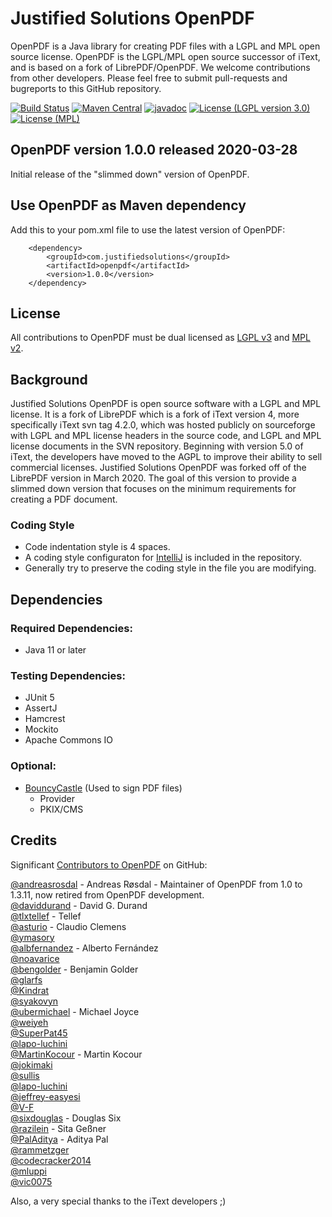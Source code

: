 # Justified Solutions OpenPDF #

OpenPDF is a Java library for creating PDF files with a LGPL and MPL open source license. OpenPDF is the LGPL/MPL open source successor of iText, and is based on a fork of LibrePDF/OpenPDF. We welcome contributions from other developers. Please feel free to submit pull-requests and bugreports to this GitHub repository.

 [![Build Status](https://travis-ci.org/justifiedsolutions/OpenPDF.svg?branch=master)](https://travis-ci.org/justifiedsolutions/OpenPDF) 
 [![Maven Central](https://maven-badges.herokuapp.com/maven-central/com.justifiedsolutions/openpdf/badge.svg)](https://maven-badges.herokuapp.com/maven-central/com.justifiedsolutions/openpdf)
 [![javadoc](https://javadoc.io/badge2/com.justifiedsolutions/openpdf/javadoc.svg)](https://javadoc.io/doc/com.justifiedsolutions/openpdf)
 [![License (LGPL version 3.0)](https://img.shields.io/badge/license-GNU%20LGPL%20version%203.0-blue.svg?style=flat-square)](https://www.gnu.org/licenses/lgpl-3.0-standalone.html) 
 [![License (MPL)](https://img.shields.io/badge/license-Mozilla%20Public%20License-yellow.svg?style=flat-square)](https://www.mozilla.org/en-US/MPL/2.0/)

## OpenPDF version 1.0.0 released 2020-03-28 ##
Initial release of the "slimmed down" version of OpenPDF. 

## Use OpenPDF as Maven dependency
Add this to your pom.xml file to use the latest version of OpenPDF:

        <dependency>
            <groupId>com.justifiedsolutions</groupId>
            <artifactId>openpdf</artifactId>
            <version>1.0.0</version>
        </dependency>

## License ##

All contributions to OpenPDF must be dual licensed as [LGPL v3](https://www.gnu.org/licenses/lgpl-3.0-standalone.html) and [MPL v2](https://www.mozilla.org/en-US/MPL/2.0/).


## Background ##

Justified Solutions OpenPDF is open source software with a LGPL and MPL license. It is a fork of LibrePDF which is a fork of iText version 4, more specifically iText svn tag 4.2.0, which was hosted publicly on sourceforge with LGPL and MPL license headers in the source code, and LGPL and MPL license documents in the SVN repository. Beginning with version 5.0 of iText, the developers have moved to the AGPL to improve their ability to sell commercial licenses. Justified Solutions OpenPDF was forked off of the LibrePDF version in March 2020. The goal of this version to provide a slimmed down version that focuses on the minimum requirements for creating a PDF document.

### Coding Style ###
- Code indentation style is 4 spaces.
- A coding style configuraton for [IntelliJ](https://www.jetbrains.com/idea/) is included in the repository.
- Generally try to preserve the coding style in the file you are modifying.

## Dependencies ##
### Required Dependencies: ###
 - Java 11 or later 

### Testing Dependencies: ###
 - JUnit 5
 - AssertJ
 - Hamcrest
 - Mockito
 - Apache Commons IO

### Optional: ###
- [BouncyCastle](https://www.bouncycastle.org/) (Used to sign PDF files)
	- Provider
	- PKIX/CMS


## Credits ##
Significant [Contributors to OpenPDF](https://github.com/LibrePDF/OpenPDF/graphs/contributors) on GitHub:

  [@andreasrosdal](https://github.com/andreasrosdal) - Andreas Røsdal - Maintainer of OpenPDF from 1.0 to 1.3.11, now retired from OpenPDF development.  
  [@daviddurand](https://github.com/daviddurand) -  David G. Durand  
  [@tlxtellef](https://github.com/tlxtellef) - Tellef  
  [@asturio](https://github.com/asturio) - Claudio Clemens     
  [@ymasory](https://github.com/ymasory)  
  [@albfernandez](https://github.com/albfernandez) - Alberto Fernández  
  [@noavarice](https://github.com/noavarice)  
  [@bengolder](https://github.com/bengolder)  - Benjamin Golder  
  [@glarfs](https://github.com/glarfs)  
  [@Kindrat](https://github.com/Kindrat)  
  [@syakovyn](https://github.com/syakovyn)  
  [@ubermichael](https://github.com/ubermichael) - Michael Joyce  
  [@weiyeh](https://github.com/weiyeh)  
  [@SuperPat45](https://github.com/SuperPat45)  
  [@lapo-luchini](https://github.com/lapo-luchini)  
  [@MartinKocour](https://github.com/MartinKocour)  - Martin Kocour  
  [@jokimaki](https://github.com/jokimaki)  
  [@sullis](https://github.com/sullis)  
  [@lapo-luchini](https://github.com/lapo-luchini)  
  [@jeffrey-easyesi](https://github.com/jeffrey-easyesi)  
  [@V-F](https://github.com/V-F)     
  [@sixdouglas](https://github.com/sixdouglas) - Douglas Six  
  [@razilein](https://github.com/razilein) - Sita Geßner  
  [@PalAditya](https://github.com/PalAditya) - Aditya Pal       
  [@rammetzger](https://github.com/rammetzger)   
  [@codecracker2014](https://github.com/codecracker2014)   
  [@mluppi](https://github.com/mluppi)   
  [@vic0075](https://github.com/vic0075)   
 

Also, a very special thanks to the iText developers ;)
